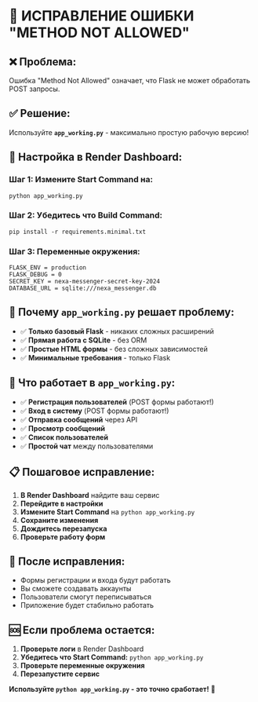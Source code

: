 # 🚨 ИСПРАВЛЕНИЕ ОШИБКИ "METHOD NOT ALLOWED"

## ❌ Проблема:
Ошибка "Method Not Allowed" означает, что Flask не может обработать POST запросы.

## ✅ Решение:
Используйте **`app_working.py`** - максимально простую рабочую версию!

## 🚀 Настройка в Render Dashboard:

### **Шаг 1: Измените Start Command на:**
```
python app_working.py
```

### **Шаг 2: Убедитесь что Build Command:**
```
pip install -r requirements.minimal.txt
```

### **Шаг 3: Переменные окружения:**
```
FLASK_ENV = production
FLASK_DEBUG = 0
SECRET_KEY = nexa-messenger-secret-key-2024
DATABASE_URL = sqlite:///nexa_messenger.db
```

## 🎯 Почему `app_working.py` решает проблему:

- ✅ **Только базовый Flask** - никаких сложных расширений
- ✅ **Прямая работа с SQLite** - без ORM
- ✅ **Простые HTML формы** - без сложных зависимостей
- ✅ **Минимальные требования** - только Flask

## 🔧 Что работает в `app_working.py`:

- ✅ **Регистрация пользователей** (POST формы работают!)
- ✅ **Вход в систему** (POST формы работают!)
- ✅ **Отправка сообщений** через API
- ✅ **Просмотр сообщений**
- ✅ **Список пользователей**
- ✅ **Простой чат** между пользователями

## 📋 Пошаговое исправление:

1. **В Render Dashboard** найдите ваш сервис
2. **Перейдите в настройки**
3. **Измените Start Command** на `python app_working.py`
4. **Сохраните изменения**
5. **Дождитесь перезапуска**
6. **Проверьте работу форм**

## 🎉 После исправления:

- Формы регистрации и входа будут работать
- Вы сможете создавать аккаунты
- Пользователи смогут переписываться
- Приложение будет стабильно работать

## 🆘 Если проблема остается:

1. **Проверьте логи** в Render Dashboard
2. **Убедитесь что Start Command:** `python app_working.py`
3. **Проверьте переменные окружения**
4. **Перезапустите сервис**

**Используйте `python app_working.py` - это точно сработает!** 🚀
